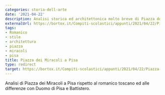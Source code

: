 ```yaml
---
categories: storia-dell-arte
date: '2021-04-22'
description: Analisi storica ed architettonica molto breve di Piazza dei Miracoli.
externalUrl: https://bortox.it/Compiti-scolastici/appunti/2021/04/22/Piazza-dei-Miracoli.html
tags:
- Romanico
- stile
- architettura
- piazza
- miracoli
- pisa
title: Piazza dei Miracoli a Pisa
type: redirect
target: https://bortox.it/Compiti-scolastici/appunti/2021/04/22/Piazza-dei-Miracoli.html
---
```


Analisi di Piazza dei Miracoli a Pisa rispetto al romanico toscano ed alle differenze con Duomo di Pisa e Battistero.